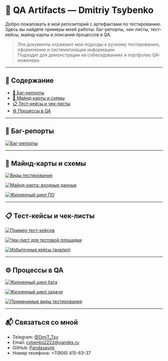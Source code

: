 # 🧪 QA Artifacts — Dmitriy Tsybenko

Добро пожаловать в мой репозиторий с артефактами по тестированию. Здесь вы найдёте примеры моей работы: баг-репорты, чек-листы, тест-кейсы, майнд-карты и описания процессов в QA.

> Эти документы отражают мои подходы к ручному тестированию, оформлению и систематизации информации.  
Подходит для демонстрации на собеседованиях и портфолио QA-инженера.

---

## 📌 Содержание

- [🐞 Баг-репорты](#-баг-репорты)
- [🧠 Майнд-карты и схемы](#-майнд-карты-и-схемы)
- [📋 Тест-кейсы и чек-листы](#-тест-кейсы-и-чек-листы)
- [⚙️ Процессы в QA](#️-процессы-в-qa)

---

## 🐞 Баг-репорты

[![Баг-репорты](https://img.shields.io/badge/📷_Баг--репорты-090909?style=for-the-badge&logo=bugcrowd&logoColor=white)](https://github.com/Pandasayok/portfolio/blob/main/%D0%91%D0%B0%D0%B3-%D1%80%D0%B5%D0%BF%D0%BE%D1%80%D1%82%D1%8B.png)

---

## 🧠 Майнд-карты и схемы

[![Виды тестирования](https://img.shields.io/badge/📄_Виды_тестирования-090909?style=for-the-badge&logo=readthedocs&logoColor=white)](https://github.com/Pandasayok/portfolio/blob/main/%D0%92%D0%B8%D0%B4%D1%8B%20%D1%82%D0%B5%D1%81%D1%82%D0%B8%D1%80%D0%BE%D0%B2%D0%B0%D0%BD%D0%B8%D1%8F.pdf)

[![Майнд-карта: входные данные](https://img.shields.io/badge/📄_Входные_данные-090909?style=for-the-badge&logo=xmind&logoColor=white)](https://github.com/Pandasayok/portfolio/blob/main/%D0%9C%D0%B0%D0%B9%D0%BD%D0%B4-%D0%BA%D0%B0%D1%80%D1%82%D0%B0%20%D0%B2%D1%85%D0%BE%D0%B4%D0%BD%D1%8B%D1%85%20%D0%B4%D0%B0%D0%BD%D0%BD%D1%8B%D1%85%2C%20%D0%B4%D0%BB%D1%8F%20%D0%BF%D0%BE%D0%B4%D0%B3%D0%BE%D1%82%D0%BE%D0%B2%D0%BA%D0%B8%20%D0%B8%20%D1%82%D0%B5%D1%81%D1%82%D0%B8%D1%80%D0%BE%D0%B2%D0%B0%D0%BD%D0%B8%D1%8F%20%D0%9F%D0%9E.pdf)

[![Жизненный цикл ПО](https://img.shields.io/badge/📄_Жизненный_цикл_ПО-090909?style=for-the-badge&logo=slides&logoColor=white)](https://github.com/Pandasayok/portfolio/blob/main/%D0%96%D0%B8%D0%B7%D0%BD%D0%B5%D0%BD%D0%BD%D1%8B%D0%B9%20%D1%86%D0%B8%D0%BA%D0%BB%20%D0%9F%D0%9E.pdf)

---

## 📋 Тест-кейсы и чек-листы

[![Пример тест-кейсов](https://img.shields.io/badge/📷_Пример_тест--кейсов-090909?style=for-the-badge&logo=notion&logoColor=white)](https://github.com/Pandasayok/portfolio/blob/main/%D0%9F%D1%80%D0%B8%D0%BC%D0%B5%D1%80%20%D1%82%D0%B5%D1%81%D1%82-%D0%BA%D0%B5%D0%B9%D1%81%D0%BE%D0%B2.png)

[![Чек-лист для тестовой площадки](https://img.shields.io/badge/📷_Чек--лист_для_площадки-090909?style=for-the-badge&logo=todoist&logoColor=white)](https://github.com/Pandasayok/portfolio/blob/main/%D0%A7%D0%B5%D0%BA-%D0%BB%D0%B8%D1%81%D1%82%20%D0%B4%D0%BB%D1%8F%20%D1%82%D0%B5%D1%81%D1%82%D0%BE%D0%B2%D0%BE%D0%B9%20%D0%BF%D0%BB%D0%BE%D1%89%D0%B0%D0%B4%D0%BA%D0%B8.png)

[![Избыточные кейсы (анализ)](https://img.shields.io/badge/📄_Избыточные_тест--кейсы-090909?style=for-the-badge&logo=readthedocs&logoColor=white)](https://github.com/Pandasayok/portfolio/blob/main/%D0%98%D0%B7%D0%B1%D1%8B%D1%82%D0%BE%D1%87%D0%BD%D1%8B%D0%B5%20%D0%A2%D0%B5%D1%81%D1%82-%D0%BA%D0%B5%D0%B9%D1%81%D1%8B%20%D0%B1%D0%B5%D0%B7%20%D0%BF%D1%80%D0%B8%D0%BC%D0%B5%D0%BD%D0%B5%D0%BD%D0%B8%D1%8F%20%D1%82%D0%B5%D1%85%D0%BD%D0%B8%D0%BA%20%D1%82%D0%B5%D1%81%D1%82-%D0%B4%D0%B8%D0%B7%D0%B0%D0%B9%D0%BD%D0%B0.pdf)

---

## ⚙️ Процессы в QA

[![Жизненный цикл бага](https://img.shields.io/badge/📄_Цикл_бага-090909?style=for-the-badge&logo=gitbook&logoColor=white)](https://github.com/Pandasayok/portfolio/blob/main/%D0%96%D0%B8%D0%B7%D0%BD%D0%B5%D0%BD%D0%BD%D1%8B%D0%B9%20%D1%86%D0%B8%D0%BA%D0%BB%20%D0%B1%D0%B0%D0%B3%D0%B0.pdf)

[![Жизненный цикл задачи](https://img.shields.io/badge/📄_Цикл_задачи-090909?style=for-the-badge&logo=gitbook&logoColor=white)](https://github.com/Pandasayok/portfolio/blob/main/%D0%96%D0%B8%D0%B7%D0%BD%D0%B5%D0%BD%D0%BD%D1%8B%D0%B9%20%D1%86%D0%B8%D0%BA%D0%BB%20%D0%B7%D0%B0%D0%B4%D0%B0%D1%87%D0%B8%20%D0%BD%D0%B0%20%D0%BF%D1%80%D0%BE%D0%B5%D0%BA%D1%82%D0%B5.pdf)

[![Применимые виды тестирования](https://img.shields.io/badge/📄_Применимые_виды_тестирования-090909?style=for-the-badge&logo=readthedocs&logoColor=white)](https://github.com/Pandasayok/portfolio/blob/main/%D0%9F%D1%80%D0%B8%D0%BC%D0%B5%D0%BD%D0%B8%D0%BC%D1%8B%D0%B5%20%D0%B2%D0%B8%D0%B4%D1%8B%20%D1%82%D0%B5%D1%81%D1%82%D0%B8%D1%80%D0%BE%D0%B2%D0%B0%D0%BD%D0%B8%D1%8F%20%D0%BA%20%D0%BD%D0%B0%D1%88%D0%B5%D0%B9%20%D0%BF%D0%BB%D0%B0%D1%82%D1%84%D0%BE%D1%80%D0%BC%D0%B5.pdf)

---

## 📬 Связаться со мной

- Telegram: [@DmiT_Tsy](https://t.me/DmiT_Tsy)  
- Email: cybenko2222@yandex.ru  
- GitHub: [Pandasayok](https://github.com/Pandasayok)
- Номер теоефона: +7(906) 415-63-37

